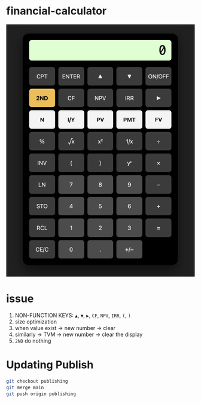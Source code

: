 # financial-calculator

<a href="https://hoyongj.github.io/financial-calculator/">
  <img src="src/calculator.png" alt="Financial Calculator" />
</a>




# issue

1. NON-FUNCTION KEYS: `▲`, `▼`, `▶`, `CF`, `NPV`, `IRR`, `(`, `)`
2. size optimization
3. when value exist -> new number -> clear
4. similarly -> TVM -> new number -> clear the display
5. `2ND` do nothing


# Updating Publish

```sh
git checkout publishing
git merge main
git push origin publishing
```